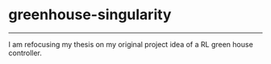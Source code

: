 # greenhouse-singularity

---

I am refocusing my thesis on my original project idea of a RL green house controller.  